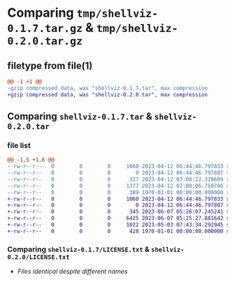 # Comparing `tmp/shellviz-0.1.7.tar.gz` & `tmp/shellviz-0.2.0.tar.gz`

## filetype from file(1)

```diff
@@ -1 +1 @@
-gzip compressed data, was "shellviz-0.1.7.tar", max compression
+gzip compressed data, was "shellviz-0.2.0.tar", max compression
```

## Comparing `shellviz-0.1.7.tar` & `shellviz-0.2.0.tar`

### file list

```diff
@@ -1,5 +1,6 @@
--rw-r--r--   0        0        0     1060 2023-04-12 06:44:46.797833 shellviz-0.1.7/LICENSE.txt
--rw-r--r--   0        0        0        0 2023-04-12 06:44:46.797887 shellviz-0.1.7/README.md
--rw-r--r--   0        0        0      327 2023-04-12 07:08:22.319609 shellviz-0.1.7/pyproject.toml
--rw-r--r--   0        0        0     1377 2023-04-12 07:00:06.750786 shellviz-0.1.7/shellviz/__init__.py
--rw-r--r--   0        0        0      389 1970-01-01 00:00:00.000000 shellviz-0.1.7/PKG-INFO
+-rw-r--r--   0        0        0     1060 2023-04-12 06:44:46.797833 shellviz-0.2.0/LICENSE.txt
+-rw-r--r--   0        0        0        0 2023-04-12 06:44:46.797887 shellviz-0.2.0/README.md
+-rw-r--r--   0        0        0      345 2023-06-07 05:26:07.245241 shellviz-0.2.0/pyproject.toml
+-rw-r--r--   0        0        0     6425 2023-06-07 05:25:27.881642 shellviz-0.2.0/shellviz/__init__.py
+-rw-r--r--   0        0        0     1022 2023-05-03 07:43:34.292945 shellviz-0.2.0/shellviz/__main__.py
+-rw-r--r--   0        0        0      428 1970-01-01 00:00:00.000000 shellviz-0.2.0/PKG-INFO
```

### Comparing `shellviz-0.1.7/LICENSE.txt` & `shellviz-0.2.0/LICENSE.txt`

 * *Files identical despite different names*

